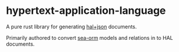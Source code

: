 
# hypertext-application-language

A pure rust library for generating [hal+json][1] documents.

Primarily authored to convert [sea-orm][2] models and relations in to HAL documents.

[1]: http://tools.ietf.org/html/draft-kelly-json-hal
[2]: https://www.sea-ql.org/SeaORM/
